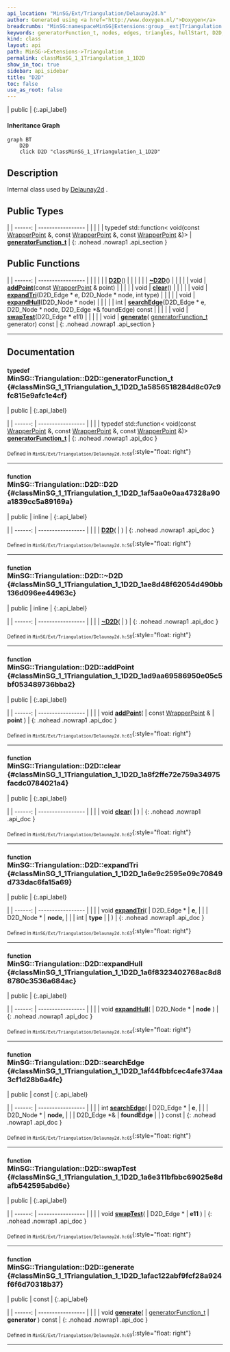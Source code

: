```yaml
---
api_location: "MinSG/Ext/Triangulation/Delaunay2d.h"
author: Generated using <a href="http://www.doxygen.nl/">Doxygen</a>
breadcrumbs: "MinSG:namespaceMinSG|Extensions:group__ext|Triangulation:namespaceMinSG_1_1Triangulation"
keywords: generatorFunction_t, nodes, edges, triangles, hullStart, D2D, ~D2D, addPoint, clear, expandTri, expandHull, searchEdge, swapTest, generate
kind: class
layout: api
path: MinSG->Extensions->Triangulation
permalink: classMinSG_1_1Triangulation_1_1D2D
show_in_toc: true
sidebar: api_sidebar
title: "D2D"
toc: false
use_as_root: false
---
```


| public |
{:.api_label}

#### Inheritance Graph

```mermaid
graph BT
	D2D
	click D2D "classMinSG_1_1Triangulation_1_1D2D"
```

## Description

Internal class used by [Delaunay2d](classMinSG_1_1Triangulation_1_1Delaunay2d) .



## Public Types

|
| ------: | ----------------- |
|  | |
| typedef std::function< void(const [WrapperPoint](namespaceMinSG_1_1Triangulation#namespaceMinSG_1_1Triangulation_1a73267aee4cbd5bc2896a5e8eaee2f2ff) &, const [WrapperPoint](namespaceMinSG_1_1Triangulation#namespaceMinSG_1_1Triangulation_1a73267aee4cbd5bc2896a5e8eaee2f2ff) &, const [WrapperPoint](namespaceMinSG_1_1Triangulation#namespaceMinSG_1_1Triangulation_1a73267aee4cbd5bc2896a5e8eaee2f2ff) &)> | **[generatorFunction_t](#classMinSG_1_1Triangulation_1_1D2D_1a5856518284d8c07c9fc815e9afc1e4cf)**  |
{: .nohead .nowrap1 .api_section }


## Public Functions

|
| ------: | ----------------- |
|  | |
|  | **[D2D](#classMinSG_1_1Triangulation_1_1D2D_1af5aa0e0aa47328a90a1839cc5a89169a)**() |
|  | |
|  | **[~D2D](#classMinSG_1_1Triangulation_1_1D2D_1ae8d48f62054d490bb136d096ee44963c)**() |
|  | |
| void | **[addPoint](#classMinSG_1_1Triangulation_1_1D2D_1ad9aa69586950e05c5bf053489736bba2)**(const [WrapperPoint](namespaceMinSG_1_1Triangulation#namespaceMinSG_1_1Triangulation_1a73267aee4cbd5bc2896a5e8eaee2f2ff) & point) |
|  | |
| void | **[clear](#classMinSG_1_1Triangulation_1_1D2D_1a8f2ffe72e759a34975facdc0784021a4)**() |
|  | |
| void | **[expandTri](#classMinSG_1_1Triangulation_1_1D2D_1a6e9c2595e09c70849d733dac6fa15a69)**(D2D_Edge * e, D2D_Node * node, int type) |
|  | |
| void | **[expandHull](#classMinSG_1_1Triangulation_1_1D2D_1a6f8323402768ac8d88780c3536a684ac)**(D2D_Node * node) |
|  | |
| int | **[searchEdge](#classMinSG_1_1Triangulation_1_1D2D_1af44fbbfcec4afe374aa3cf1d28b6a4fc)**(D2D_Edge * e, D2D_Node * node, D2D_Edge *& foundEdge) const |
|  | |
| void | **[swapTest](#classMinSG_1_1Triangulation_1_1D2D_1a6e311bfbbc69025e8dafb542595abd6e)**(D2D_Edge * e11) |
|  | |
| void | **[generate](#classMinSG_1_1Triangulation_1_1D2D_1afac122abf9fcf28a924f6f6d70318b37)**( [generatorFunction_t](classMinSG_1_1Triangulation_1_1D2D#classMinSG_1_1Triangulation_1_1D2D_1a5856518284d8c07c9fc815e9afc1e4cf)  generator) const |
{: .nohead .nowrap1 .api_section }


-------------------------------------------------------------------

## Documentation

### <small>typedef</small><br/> MinSG::Triangulation::D2D::generatorFunction_t {#classMinSG_1_1Triangulation_1_1D2D_1a5856518284d8c07c9fc815e9afc1e4cf}

| public |
{:.api_label}

|
| ------: | ----------------- |
|  |
| typedef std::function< void(const [WrapperPoint](namespaceMinSG_1_1Triangulation#namespaceMinSG_1_1Triangulation_1a73267aee4cbd5bc2896a5e8eaee2f2ff) &, const [WrapperPoint](namespaceMinSG_1_1Triangulation#namespaceMinSG_1_1Triangulation_1a73267aee4cbd5bc2896a5e8eaee2f2ff) &, const [WrapperPoint](namespaceMinSG_1_1Triangulation#namespaceMinSG_1_1Triangulation_1a73267aee4cbd5bc2896a5e8eaee2f2ff) &)> **[generatorFunction_t](#classMinSG_1_1Triangulation_1_1D2D_1a5856518284d8c07c9fc815e9afc1e4cf)**  |
{: .nohead .nowrap1 .api_doc }





<sub>Defined in `MinSG/Ext/Triangulation/Delaunay2d.h:68`</sub>{:style="float: right"}

-------------------------------------------------------------------

### <small>function</small><br/> MinSG::Triangulation::D2D::D2D {#classMinSG_1_1Triangulation_1_1D2D_1af5aa0e0aa47328a90a1839cc5a89169a}

| public | inline |
{:.api_label}

|
| ------: | ----------------- |
|  |
|  **[D2D](#classMinSG_1_1Triangulation_1_1D2D_1af5aa0e0aa47328a90a1839cc5a89169a)**( |  ) |
{: .nohead .nowrap1 .api_doc }





<sub>Defined in `MinSG/Ext/Triangulation/Delaunay2d.h:56`</sub>{:style="float: right"}

-------------------------------------------------------------------

### <small>function</small><br/> MinSG::Triangulation::D2D::~D2D {#classMinSG_1_1Triangulation_1_1D2D_1ae8d48f62054d490bb136d096ee44963c}

| public | inline |
{:.api_label}

|
| ------: | ----------------- |
|  |
|  **[~D2D](#classMinSG_1_1Triangulation_1_1D2D_1ae8d48f62054d490bb136d096ee44963c)**( |  ) |
{: .nohead .nowrap1 .api_doc }





<sub>Defined in `MinSG/Ext/Triangulation/Delaunay2d.h:58`</sub>{:style="float: right"}

-------------------------------------------------------------------

### <small>function</small><br/> MinSG::Triangulation::D2D::addPoint {#classMinSG_1_1Triangulation_1_1D2D_1ad9aa69586950e05c5bf053489736bba2}

| public |
{:.api_label}

|
| ------: | ----------------- |
|  |
| void **[addPoint](#classMinSG_1_1Triangulation_1_1D2D_1ad9aa69586950e05c5bf053489736bba2)**( | const [WrapperPoint](namespaceMinSG_1_1Triangulation#namespaceMinSG_1_1Triangulation_1a73267aee4cbd5bc2896a5e8eaee2f2ff) & | **point** ) |
{: .nohead .nowrap1 .api_doc }





<sub>Defined in `MinSG/Ext/Triangulation/Delaunay2d.h:61`</sub>{:style="float: right"}

-------------------------------------------------------------------

### <small>function</small><br/> MinSG::Triangulation::D2D::clear {#classMinSG_1_1Triangulation_1_1D2D_1a8f2ffe72e759a34975facdc0784021a4}

| public |
{:.api_label}

|
| ------: | ----------------- |
|  |
| void **[clear](#classMinSG_1_1Triangulation_1_1D2D_1a8f2ffe72e759a34975facdc0784021a4)**( |  ) |
{: .nohead .nowrap1 .api_doc }





<sub>Defined in `MinSG/Ext/Triangulation/Delaunay2d.h:62`</sub>{:style="float: right"}

-------------------------------------------------------------------

### <small>function</small><br/> MinSG::Triangulation::D2D::expandTri {#classMinSG_1_1Triangulation_1_1D2D_1a6e9c2595e09c70849d733dac6fa15a69}

| public |
{:.api_label}

|
| ------: | ----------------- |
|  |
| void **[expandTri](#classMinSG_1_1Triangulation_1_1D2D_1a6e9c2595e09c70849d733dac6fa15a69)**( | D2D_Edge * | **e**, |
| | D2D_Node * | **node**, |
| | int | **type** |
|   ) |
{: .nohead .nowrap1 .api_doc }





<sub>Defined in `MinSG/Ext/Triangulation/Delaunay2d.h:63`</sub>{:style="float: right"}

-------------------------------------------------------------------

### <small>function</small><br/> MinSG::Triangulation::D2D::expandHull {#classMinSG_1_1Triangulation_1_1D2D_1a6f8323402768ac8d88780c3536a684ac}

| public |
{:.api_label}

|
| ------: | ----------------- |
|  |
| void **[expandHull](#classMinSG_1_1Triangulation_1_1D2D_1a6f8323402768ac8d88780c3536a684ac)**( | D2D_Node * | **node** ) |
{: .nohead .nowrap1 .api_doc }





<sub>Defined in `MinSG/Ext/Triangulation/Delaunay2d.h:64`</sub>{:style="float: right"}

-------------------------------------------------------------------

### <small>function</small><br/> MinSG::Triangulation::D2D::searchEdge {#classMinSG_1_1Triangulation_1_1D2D_1af44fbbfcec4afe374aa3cf1d28b6a4fc}

| public | const |
{:.api_label}

|
| ------: | ----------------- |
|  |
| int **[searchEdge](#classMinSG_1_1Triangulation_1_1D2D_1af44fbbfcec4afe374aa3cf1d28b6a4fc)**( | D2D_Edge * | **e**, |
| | D2D_Node * | **node**, |
| | D2D_Edge *& | **foundEdge** |
|   ) const |
{: .nohead .nowrap1 .api_doc }





<sub>Defined in `MinSG/Ext/Triangulation/Delaunay2d.h:65`</sub>{:style="float: right"}

-------------------------------------------------------------------

### <small>function</small><br/> MinSG::Triangulation::D2D::swapTest {#classMinSG_1_1Triangulation_1_1D2D_1a6e311bfbbc69025e8dafb542595abd6e}

| public |
{:.api_label}

|
| ------: | ----------------- |
|  |
| void **[swapTest](#classMinSG_1_1Triangulation_1_1D2D_1a6e311bfbbc69025e8dafb542595abd6e)**( | D2D_Edge * | **e11** ) |
{: .nohead .nowrap1 .api_doc }





<sub>Defined in `MinSG/Ext/Triangulation/Delaunay2d.h:66`</sub>{:style="float: right"}

-------------------------------------------------------------------

### <small>function</small><br/> MinSG::Triangulation::D2D::generate {#classMinSG_1_1Triangulation_1_1D2D_1afac122abf9fcf28a924f6f6d70318b37}

| public | const |
{:.api_label}

|
| ------: | ----------------- |
|  |
| void **[generate](#classMinSG_1_1Triangulation_1_1D2D_1afac122abf9fcf28a924f6f6d70318b37)**( |  [generatorFunction_t](classMinSG_1_1Triangulation_1_1D2D#classMinSG_1_1Triangulation_1_1D2D_1a5856518284d8c07c9fc815e9afc1e4cf)  | **generator** ) const |
{: .nohead .nowrap1 .api_doc }





<sub>Defined in `MinSG/Ext/Triangulation/Delaunay2d.h:69`</sub>{:style="float: right"}

-------------------------------------------------------------------

